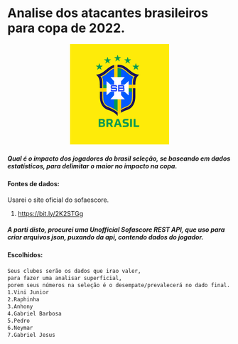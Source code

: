 # Analise dos atacantes brasileiros para copa de 2022.

<p align="center">
  <img src="brasil.png" >
</p>

##### Qual é o impacto dos jogadores do brasil seleção, se baseando em dados estatísticos, para delimitar o maior no impacto na copa.

#### Fontes de dados:
Usarei o site oficial do sofaescore.
1. https://bit.ly/2K2STGg

##### A parti disto, procurei uma Unofficial Sofascore REST API, que uso para criar arquivos json, puxando da api, contendo dados do jogador.



#### Escolhidos:
	Seus clubes serão os dados que irao valer, 
	para fazer uma analisar superficial, 
	porem seus números na seleção é o desempate/prevalecerá no dado final.
    1.Vini Junior
    2.Raphinha
    3.Anhony
    4.Gabriel Barbosa
    5.Pedro
    6.Neymar
    7.Gabriel Jesus
